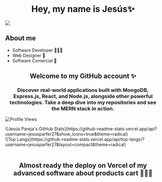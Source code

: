 <div align="center">
<h1 align="center">Hey, my name is Jesús✨</h1>
</div>
<img src="https://github.com/user-attachments/assets/5a3c25d3-bf6b-49d0-803e-d7b1aa5d9721">

## About me

- Software Developer 👨🏻‍💻
- Web Designer 🎨
- Software Comercial 💼

<h2 align="center">Welcome to my GitHub account ✨</h2>

<h3 align="center">Discover real-world applications built with MongoDB, Express.js, React, and Node.js, alongside other powerful technologies. Take a deep dive into my repositories and see the MERN stack in action.</h3>

![Profile Views](https://komarev.com/ghpvc/?username=jesusparfer27&color=blueviolet)

  <div>
    ![Jesús Pareja's GitHub Stats](https://github-readme-stats.vercel.app/api?username=jesusparfer27&show_icons=true&theme=radical)
  </div>
  <div>
    ![Top Langs](https://github-readme-stats.vercel.app/api/top-langs/?username=jesusparfer27&layout=compact&theme=radical)
  </div>

<br>

<h2 align="center">Almost ready the deploy on Vercel of my advanced software about products cart 👷🏼‍♂️</h2>

<br>

